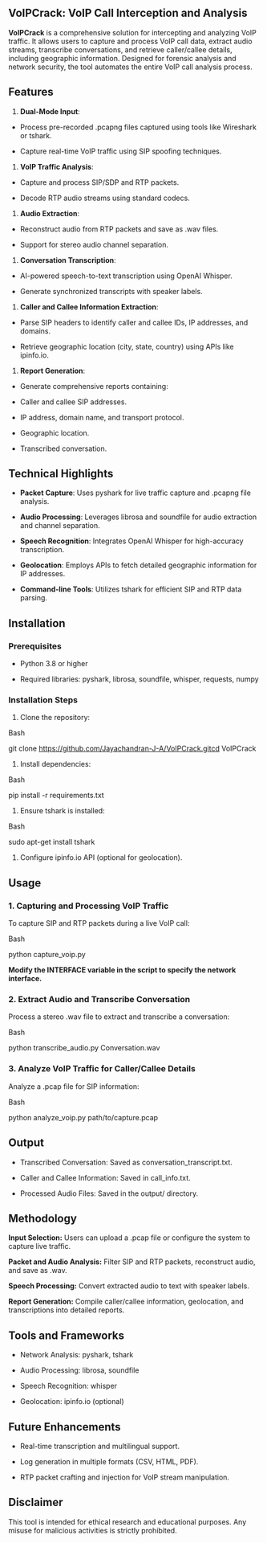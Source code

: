 **VoIPCrack: VoIP Call Interception and Analysis**
--------------------------------------------------

**VoIPCrack** is a comprehensive solution for intercepting and analyzing VoIP traffic. It allows users to capture and process VoIP call data, extract audio streams, transcribe conversations, and retrieve caller/callee details, including geographic information. Designed for forensic analysis and network security, the tool automates the entire VoIP call analysis process.

**Features**
------------

1.  **Dual-Mode Input**:
    

*   Process pre-recorded .pcapng files captured using tools like Wireshark or tshark.
    
*   Capture real-time VoIP traffic using SIP spoofing techniques.
    

1.  **VoIP Traffic Analysis**:
    

*   Capture and process SIP/SDP and RTP packets.
    
*   Decode RTP audio streams using standard codecs.
    

1.  **Audio Extraction**:
    

*   Reconstruct audio from RTP packets and save as .wav files.
    
*   Support for stereo audio channel separation.
    

1.  **Conversation Transcription**:
    

*   AI-powered speech-to-text transcription using OpenAI Whisper.
    
*   Generate synchronized transcripts with speaker labels.
    

1.  **Caller and Callee Information Extraction**:
    

*   Parse SIP headers to identify caller and callee IDs, IP addresses, and domains.
    
*   Retrieve geographic location (city, state, country) using APIs like ipinfo.io.
    

1.  **Report Generation**:
    

*   Generate comprehensive reports containing:
    
*   Caller and callee SIP addresses.
    
*   IP address, domain name, and transport protocol.
    
*   Geographic location.
    
*   Transcribed conversation.
    

**Technical Highlights**
------------------------

*   **Packet Capture**: Uses pyshark for live traffic capture and .pcapng file analysis.
    
*   **Audio Processing**: Leverages librosa and soundfile for audio extraction and channel separation.
    
*   **Speech Recognition**: Integrates OpenAI Whisper for high-accuracy transcription.
    
*   **Geolocation**: Employs APIs to fetch detailed geographic information for IP addresses.
    
*   **Command-line Tools**: Utilizes tshark for efficient SIP and RTP data parsing.
    

**Installation**
----------------

### **Prerequisites**

*   Python 3.8 or higher
    
*   Required libraries: pyshark, librosa, soundfile, whisper, requests, numpy
    

### **Installation Steps**

1.  Clone the repository:
    

Bash

git clone https://github.com/Jayachandran-J-A/VoIPCrack.gitcd VoIPCrack

1.  Install dependencies:
    

Bash

pip install -r requirements.txt

1.  Ensure tshark is installed:
    

Bash

sudo apt-get install tshark

1.  Configure ipinfo.io API (optional for geolocation).
    

**Usage**
---------

### **1\. Capturing and Processing VoIP Traffic**

To capture SIP and RTP packets during a live VoIP call:

Bash

python capture\_voip.py

**Modify the INTERFACE variable in the script to specify the network interface.**

### **2\. Extract Audio and Transcribe Conversation**

Process a stereo .wav file to extract and transcribe a conversation:

Bash

python transcribe\_audio.py Conversation.wav

### **3\. Analyze VoIP Traffic for Caller/Callee Details**

Analyze a .pcap file for SIP information:

Bash

python analyze\_voip.py path/to/capture.pcap

**Output**
----------

*   Transcribed Conversation: Saved as conversation\_transcript.txt.
    
*   Caller and Callee Information: Saved in call\_info.txt.
    
*   Processed Audio Files: Saved in the output/ directory.
    

**Methodology**
---------------

**Input Selection:** Users can upload a .pcap file or configure the system to capture live traffic.

**Packet and Audio Analysis:** Filter SIP and RTP packets, reconstruct audio, and save as .wav.

**Speech Processing:** Convert extracted audio to text with speaker labels.

**Report Generation:** Compile caller/callee information, geolocation, and transcriptions into detailed reports.

**Tools and Frameworks**
------------------------

*   Network Analysis: pyshark, tshark
    
*   Audio Processing: librosa, soundfile
    
*   Speech Recognition: whisper
    
*   Geolocation: ipinfo.io (optional)
    

**Future Enhancements**
-----------------------

*   Real-time transcription and multilingual support.
    
*   Log generation in multiple formats (CSV, HTML, PDF).
    
*   RTP packet crafting and injection for VoIP stream manipulation.
    

**Disclaimer**
--------------

This tool is intended for ethical research and educational purposes. Any misuse for malicious activities is strictly prohibited.
